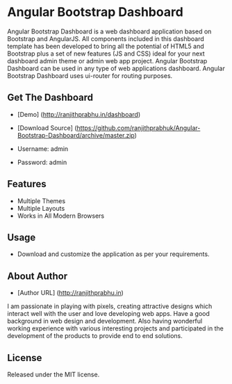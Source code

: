 # Angular Bootstrap Dashboard
Angular Bootstrap Dashboard is a web dashboard application based on Bootstrap and AngularJS. 
All components included in this dashboard template has been developed to bring all the potential of HTML5 and Bootstrap plus a set of new features (JS and CSS) ideal for your next dashboard admin theme or admin web app project. 
Angular Bootstrap Dashboard can be used in any type of web applications dashboard. 
Angular Bootstrap Dashboard uses ui-router for routing purposes.

## Get The Dashboard

* [Demo] (http://ranjithprabhu.in/dashboard)

* [Download Source]  (https://github.com/ranjithprabhuk/Angular-Bootstrap-Dashboard/archive/master.zip)

* Username: admin

* Password: admin

## Features
* Multiple Themes
* Multiple Layouts
* Works in All Modern Browsers

## Usage
* Download and customize the application as per your requirements.

## About Author
* [Author URL] (http://ranjithprabhu.in)

I am passionate in playing with pixels, creating attractive designs which interact well with the user and love developing web apps. Have a good background in web design and development. Also having wonderful working experience with various interesting projects and participated in the development of the products to provide end to end solutions.


## License
Released under the MIT license.
